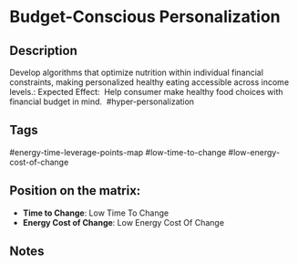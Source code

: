 # Budget-Conscious Personalization

## Description
Develop algorithms that optimize nutrition within individual financial constraints, making personalized healthy eating accessible across income levels.: Expected Effect:  Help consumer make healthy food choices with financial budget in mind.    #hyper-personalization

## Tags
#energy-time-leverage-points-map #low-time-to-change #low-energy-cost-of-change

## Position on the matrix:
- **Time to Change**: Low Time To Change
- **Energy Cost of Change**: Low Energy Cost Of Change

## Notes
<!-- Add your notes here -->
